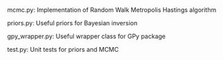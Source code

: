 mcmc.py: Implementation of Random Walk Metropolis Hastings algorithm

priors.py: Useful priors for Bayesian inversion

gpy_wrapper.py: Useful wrapper class for GPy package

test.py: Unit tests for priors and MCMC
